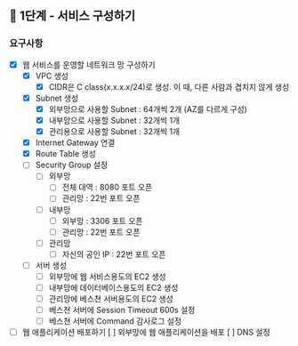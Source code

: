 ## 🚀 1단계 - 서비스 구성하기
### 요구사항
- [x] 웹 서비스를 운영할 네트워크 망 구성하기
  - [x] VPC 생성
    - [x] CIDR은 C class(x.x.x.x/24)로 생성. 이 때, 다른 사람과 겹치지 않게 생성
  - [x] Subnet 생성
    - [x] 외부망으로 사용할 Subnet : 64개씩 2개 (AZ를 다르게 구성)
    - [x] 내부망으로 사용할 Subnet : 32개씩 1개
    - [x] 관리용으로 사용할 Subnet : 32개씩 1개
  - [x] Internet Gateway 연결
  - [x] Route Table 생성
  - [ ] Security Group 설정
    - [ ] 외부망
      - [ ] 전체 대역 : 8080 포트 오픈
      - [ ] 관리망 : 22번 포트 오픈
    - [ ] 내부망
      - [ ] 외부망 : 3306 포트 오픈
      - [ ] 관리망 : 22번 포트 오픈
    - [ ] 관리망
      - [ ] 자신의 공인 IP : 22번 포트 오픈
  - [ ] 서버 생성
    - [ ] 외부망에 웹 서비스용도의 EC2 생성
    - [ ] 내부망에 데이터베이스용도의 EC2 생성
    - [ ] 관리망에 베스쳔 서버용도의 EC2 생성
    - [ ] 베스쳔 서버에 Session Timeout 600s 설정
    - [ ] 베스쳔 서버에 Command 감사로그 설정
- [ ] 웹 애플리케이션 배포하기
  [ ] 외부망에 웹 애플리케이션을 배포
  [ ] DNS 설정
